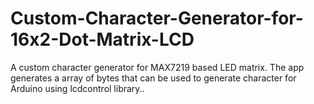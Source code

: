 # Custom-Character-Generator-for-16x2-Dot-Matrix-LCD
A custom character generator for MAX7219 based LED matrix. The app generates a array of bytes that can be used to generate character for Arduino using lcdcontrol library..
